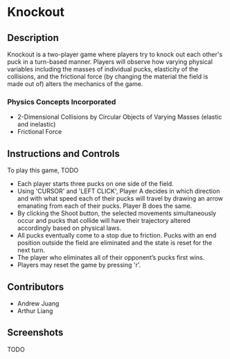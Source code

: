 # Knockout

## Description
Knockout is a two-player game where players try to knock out each other's puck in a turn-based manner. Players will  observe how varying physical variables including the masses of individual pucks, elasticity of the collisions, and the frictional force (by changing the material the field is made out of) alters the mechanics of the game.

### Physics Concepts Incorporated
- 2-Dimensional Collisions by Circular Objects of Varying Masses (elastic and inelastic)
- Frictional Force

## Instructions and Controls
To play this game, TODO

- Each player starts three pucks on one side of the field. 
- Using 'CURSOR' and 'LEFT CLICK', Player A decides in which direction and with what speed each of their pucks will travel by drawing an arrow emanating from each of their pucks. Player B does the same. 
- By clicking the Shoot button, the selected movements simultaneously occur and pucks that collide will have their trajectory altered accordingly based on physical laws. 
- All pucks eventually come to a stop due to friction. Pucks with an end position outside the field are eliminated and the state is reset for the next turn.
- The player who eliminates all of their opponent’s pucks first wins.
- Players may reset the game by pressing 'r'.

## Contributors
- Andrew Juang
- Arthur Liang

## Screenshots
TODO
